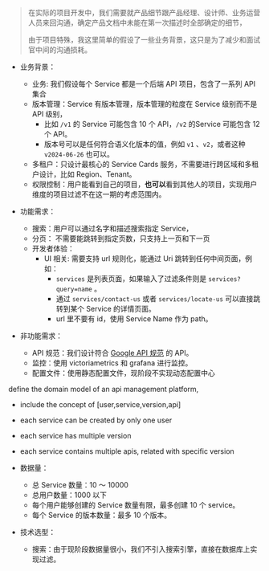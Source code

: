 > 在实际的项目开发中，我们需要就产品细节跟产品经理、设计师、业务运营人员来回沟通，确定产品文档中未能在第一次描述时全部确定的细节，
> 
> 由于项目特殊，我这里简单的假设了一些业务背景，这只是为了减少和面试官中间的沟通损耗。

- 业务背景：

	- 业务: 我们假设每个 Service 都是一个后端 API 项目，包含了一系列 API 集合
	- 版本管理：Service 有版本管理，版本管理的粒度在 Service 级别而不是 API 级别，
      - 比如 `/v1` 的 Service 可能包含 10 个 API，`/v2` 的Service 可能包含 12 个 API。
      - 版本号可以是任何符合语义化版本的值，例如  `v1` 、`v2`，或者这种 `v2024-06-26` 也可以。
	- 多租户：只设计最核心的 Service Cards 服务，不需要进行跨区域和多租户设计，比如 Region、Tenant。
	- 权限控制：用户能看到自己的项目，**也可以**看到其他人的项目，实现用户维度的项目过滤不在这一期的考虑范围内。

- 功能需求：
	- 搜索：用户可以通过名字和描述搜索指定 Service，
	- 分页： 不需要能跳转到指定页数，只支持上一页和下一页
	- 开发者体验：
		- UI 相关: 需要支持 url 规则化，能通过 Uri 跳转到任何中间页面，例如：
			- `services` 是列表页面，如果输入了过滤条件则是 `services?query=name` 。
			- 通过 `services/contact-us` 或者  `services/locate-us` 可以直接跳转到某个 Service 的详情页面。
            - url 里不要有 id，使用 Service Name 作为 path。

- 非功能需求：

	- API 规范：我们设计符合 [Google API 规范](https://google.aip.dev/) 的 API。
    - 监控：使用 victoriametrics 和 grafana 进行监控。
    - 配置文件：使用静态配置文件，现阶段不实现动态配置中心

define the domain model of an api management platform,
- include the concept of [user,service,version,api]
- each service can be created by only one user
- each service has multiple version
- each service contains multiple apis, related with specific version

- 数据量：

	- 总 Service 数量：10 ～ 10000
	- 总用户数量：1000 以下
    - 每个用户能够创建的 Service 数量有限，最多创建 10 个 service。
    - 每个 Service 的版本数量：最多 10 个版本。

- 技术选型：

	- 搜索：由于现阶段数据量很小，我们不引入搜索引擎，直接在数据库上实现过滤。



